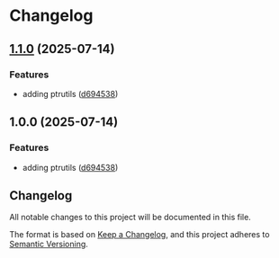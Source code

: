 # Changelog

## [1.1.0](https://github.com/manuelarte/ptrutils/compare/v1.0.0...v1.1.0) (2025-07-14)


### Features

* adding ptrutils ([d694538](https://github.com/manuelarte/ptrutils/commit/d69453821ff04b7ac365da653baf2c919bfc663c))

## 1.0.0 (2025-07-14)


### Features

* adding ptrutils ([d694538](https://github.com/manuelarte/ptrutils/commit/d69453821ff04b7ac365da653baf2c919bfc663c))

## Changelog

All notable changes to this project will be documented in this file.

The format is based on [Keep a Changelog](https://keepachangelog.com/en/1.1.0/),
and this project adheres to [Semantic Versioning](https://semver.org/spec/v2.0.0.html).
